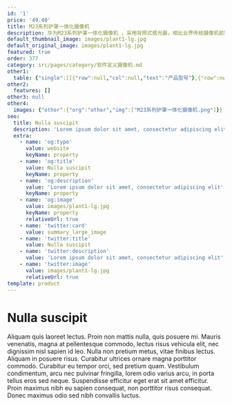 ```yaml
---
id: '1'
price: '49.40'
title: M23系列护罩一体化摄像机
description: 华为M23系列护罩一体化摄像机 ，采用背照式感光器，相比业界传统摄像机前照式感光器，增加的进光量对图像质量有明显的改善作用；内嵌偏振镜，昼夜成像清晰，内置白光LED车牌补光灯，最佳补光距离30米；电警模式，支持逆行、闯红灯、不按导向行驶等违法检测功能、超/低速检测、机占非、尾号限行、违法掉头、占用应急车道等检测卡口模式，支持司乘人员图像识别，开车打电话、不系安全带等。
default_thumbnail_image: images/plant1-lg.jpg
default_original_image: images/plant1-lg.jpg
featured: true
order: 377
category: src/pages/category/软件定义摄像机.md
other1: 
  table: {"single":[[{"row":null,"col":null,"text":"产品型号"},{"row":null,"col":null,"text":"M2331-T"},{"row":null,"col":null,"text":"M2331-TG"},{"row":null,"col":null,"text":"M2391-T"},{"row":null,"col":null,"text":"M2391-TG"}],[{"row":null,"col":null,"text":"图像传感器"},{"row":null,"col":"2","text":"1/1.8”300万像素GS CMOS"},{"row":null,"col":"2","text":"1”900万像素GS CMOS"}],[{"row":null,"col":null,"text":"最大分辨率"},{"row":null,"col":"2","text":"2048(H)*1536(V)"},{"row":null,"col":"2","text":"4096(H)*2160(V)"}],[{"row":null,"col":null,"text":"低照度"},{"row":null,"col":"2","text":"彩色：0.001Lux (F1.2，AGC ON，1/30快门)"},{"row":null,"col":"2","text":"彩色：0.005Lux (F1.2，AGC ON，1/30快门)"}],[{"row":null,"col":null,"text":"镜头焦距"},{"row":null,"col":"4","text":"C接口"}],[{"row":null,"col":null,"text":"宽动态"},{"row":null,"col":"4","text":"支持"}],[{"row":null,"col":null,"text":"智能分析"},{"row":null,"col":"4","text":"支持"}],[{"row":null,"col":null,"text":"电源"},{"row":null,"col":"4","text":"AC100~240V,50/60Hz"}]]}
other2:
  features: []
other3: null
other4:
  images: {"other":{"org":"other","img":["M23系列护罩一体化摄像机.png"]}}
seo:
  title: Nulla suscipit
  description: 'Lorem ipsum dolor sit amet, consectetur adipiscing elit'
  extra:
    - name: 'og:type'
      value: website
      keyName: property
    - name: 'og:title'
      value: Nulla suscipit
      keyName: property
    - name: 'og:description'
      value: 'Lorem ipsum dolor sit amet, consectetur adipiscing elit'
      keyName: property
    - name: 'og:image'
      value: images/plant1-lg.jpg
      keyName: property
      relativeUrl: true
    - name: 'twitter:card'
      value: summary_large_image
    - name: 'twitter:title'
      value: Nulla suscipit
    - name: 'twitter:description'
      value: 'Lorem ipsum dolor sit amet, consectetur adipiscing elit'
    - name: 'twitter:image'
      value: images/plant1-lg.jpg
      relativeUrl: true
template: product
---
```


# Nulla suscipit

Aliquam quis laoreet lectus. Proin non mattis nulla, quis posuere mi. Mauris venenatis, magna at pellentesque commodo, lectus risus vehicula elit, nec dignissim nisl sapien id leo. Nulla non pretium metus, vitae finibus lectus. Aliquam in posuere risus. Curabitur ultrices ornare magna porttitor commodo. Curabitur eu tempor orci, sed pretium quam. Vestibulum condimentum, arcu nec pulvinar fringilla, lorem odio varius arcu, in porta tellus eros sed neque. Suspendisse efficitur eget erat sit amet efficitur. Proin maximus nibh eu sapien consequat, non porttitor risus consequat. Donec maximus odio sed nibh convallis luctus.